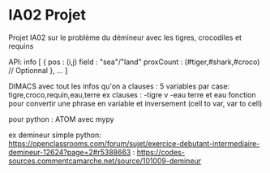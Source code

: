 # IA02 Projet 

Projet IA02 sur le problème du démineur avec les tigres, crocodiles et requins

API: 
info [ {
    pos : (i,j)
    field : "sea"/"land"
    proxCount : (#tiger,#shark,#croco) // Optionnal
},
... ]

DIMACS avec tout les infos qu'on a 
clauses : 5 variables par case: tigre,croco,requin,eau,terre
ex clauses : -tigre v -eau
                terre et eau 
fonction pour convertir une phrase en variable et inversement (cell to var, var to cell)


pour python : ATOM avec mypy


ex demineur simple python:
https://openclassrooms.com/forum/sujet/exercice-debutant-intermediaire-demineur-12624?page=2#r5388663 : 
https://codes-sources.commentcamarche.net/source/101009-demineur
